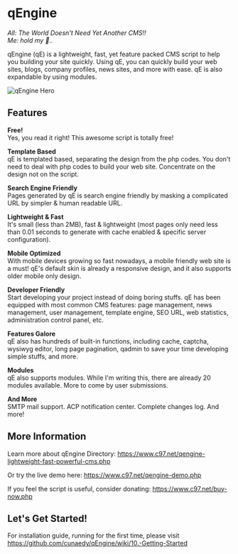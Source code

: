 # qEngine

_All: The World Doesn't Need Yet Another CMS!!\
Me: hold my :beer:.._

qEngine (qE) is a lightweight, fast, yet feature packed CMS script to help you building your site quickly. Using qE, you can quickly build your web sites, blogs, company profiles, news sites, and more with ease. qE is also expandable by using modules.

![qEngine Hero](https://www.c97.net/public/image/qe_welcome.jpg)

## Features
**Free!**\
Yes, you read it right! This awesome script is totally free!

**Template Based**\
qE is templated based, separating the design from the php codes. You don't need to deal with php codes to build your web site. Concentrate on the design not on the script.

**Search Engine Friendly**\
Pages generated by qE is search engine friendly by masking a complicated URL by simpler & human readable URL.

**Lightweight & Fast**\
It's small (less than 2MB), fast & lightweight (most pages only need less than 0.01 seconds to generate with cache enabled & specific server configuration).

**Mobile Optimized**\
With mobile devices growing so fast nowadays, a mobile friendly web site is a must! qE's default skin is already a responsive design, and it also supports older mobile only design.

**Developer Friendly**\
Start developing your project instead of doing boring stuffs. qE has been equipped with most common CMS features: page management, news management, user management, template engine, SEO URL, web statistics, administration control panel, etc.

**Features Galore**\
qE also has hundreds of built-in functions, including cache, captcha, wysiwyg editor, long page pagination, qadmin to save your time developing simple stuffs, and more.

**Modules**\
qE also supports modules. While I'm writing this, there are already 20 modules available. More to come by user submissions.

**And More**\
SMTP mail support. ACP notification center. Complete changes log. And more!

## More Information

Learn more about qEngine Directory: https://www.c97.net/qengine-lightweight-fast-powerful-cms.php

Or try the live demo here: https://www.c97.net/qengine-demo.php

If you feel the script is useful, consider donating: https://www.c97.net/buy-now.php

## Let's Get Started!

For installation guide, running for the first time, please visit https://github.com/cunaedy/qEngine/wiki/10.-Getting-Started
